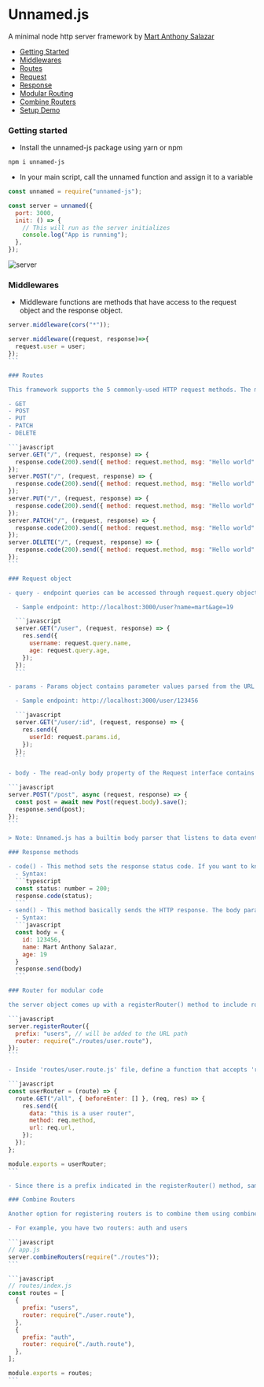 # Unnamed.js

A minimal node http server framework by [Mart Anthony Salazar](https://github.com/mart-anthony-stark)

- [Getting Started](https://github.com/mart-anthony-stark/Unnamed.js#getting-started)
- [Middlewares](https://github.com/mart-anthony-stark/Unnamed.js#middlewares)
- [Routes](https://github.com/mart-anthony-stark/Unnamed.js#routes)
- [Request](https://github.com/mart-anthony-stark/Unnamed.js#request-object)
- [Response](https://github.com/mart-anthony-stark/Unnamed.js#response-methods)
- [Modular Routing](https://github.com/mart-anthony-stark/Unnamed.js#router-for-modular-code)
- [Combine Routers](https://github.com/mart-anthony-stark/Unnamed.js#combine-routers)
- [Setup Demo](https://github.com/mart-anthony-stark/Unnamed.js/tree/test-package/demoV2)

### Getting started

- Install the unnamed-js package using yarn or npm

```bash
npm i unnamed-js
```

- In your main script, call the unnamed function and assign it to a variable

```javascript
const unnamed = require("unnamed-js");

const server = unnamed({
  port: 3000,
  init: () => {
    // This will run as the server initializes
    console.log("App is running");
  },
});
```

![server](https://github.com/mart-anthony-stark/Unnamed.js/blob/main/docs/start%20server.png?raw=true)

### Middlewares

- Middleware functions are methods that have access to the request object and the response object.

```javascript
server.middleware(cors("*"));
```

````javascript
server.middleware((request, response)=>{
  request.user = user;
});
```

### Routes

This framework supports the 5 commonly-used HTTP request methods. The methods can be accessed through the returned server object

- GET
- POST
- PUT
- PATCH
- DELETE

```javascript
server.GET("/", (request, response) => {
  response.code(200).send({ method: request.method, msg: "Hello world" });
});
server.POST("/", (request, response) => {
  response.code(200).send({ method: request.method, msg: "Hello world" });
});
server.PUT("/", (request, response) => {
  response.code(200).send({ method: request.method, msg: "Hello world" });
});
server.PATCH("/", (request, response) => {
  response.code(200).send({ method: request.method, msg: "Hello world" });
});
server.DELETE("/", (request, response) => {
  response.code(200).send({ method: request.method, msg: "Hello world" });
});
```

### Request object

- query - endpoint queries can be accessed through request.query object

  - Sample endpoint: http://localhost:3000/user?name=mart&age=19

  ```javascript
  server.GET("/user", (request, response) => {
    res.send({
      username: request.query.name,
      age: request.query.age,
    });
  });
  ```

- params - Params object contains parameter values parsed from the URL path

  - Sample endpoint: http://localhost:3000/user/123456

  ```javascript
  server.GET("/user/:id", (request, response) => {
    res.send({
      userId: request.params.id,
    });
  });
  ```

- body - The read-only body property of the Request interface contains a ReadableStream with the body contents that have been added to the request.

```javascript
server.POST("/post", async (request, response) => {
  const post = await new Post(request.body).save();
  response.send(post);
});
```

> Note: Unnamed.js has a builtin body parser that listens to data event and attaches to request object. You don't need to install external library such as body parser.

### Response methods

- code() - This method sets the response status code. If you want to know more about HTTP status codes, visit [MDN Web Documentation](https://developer.mozilla.org/en-US/docs/Web/HTTP/Status)
  - Syntax:
  ```typescript
  const status: number = 200;
  response.code(status);
  ```
- send() - This method basically sends the HTTP response. The body parameter can be a String or a Buffer object or an object or an Array. It accepts a single parameter body that describe the body which is to be sent in the response. It also automatically parse the body into JSON if possible.
  - Syntax:
  ```javascript
  const body = {
    id: 123456,
    name: Mart Anthony Salazar,
    age: 19
  }
  response.send(body)
  ```

### Router for modular code

the server object comes up with a registerRouter() method to include routes from another javascript file

```javascript
server.registerRouter({
  prefix: "users", // will be added to the URL path
  router: require("./routes/user.route"),
});
```

- Inside 'routes/user.route.js' file, define a function that accepts 'route' parameter

```javascript
const userRouter = (route) => {
  route.GET("/all", { beforeEnter: [] }, (req, res) => {
    res.send({
      data: "this is a user router",
      method: req.method,
      url: req.url,
    });
  });
};

module.exports = userRouter;
```

- Since there is a prefix indicated in the registerRouter() method, sample endpoint will look like this: http://localhost:5000/user/all

### Combine Routers

Another option for registering routers is to combine them using combineRouters() method.

- For example, you have two routers: auth and users

```javascript
// app.js
server.combineRouters(require("./routes"));
```

```javascript
// routes/index.js
const routes = [
  {
    prefix: "users",
    router: require("./user.route"),
  },
  {
    prefix: "auth",
    router: require("./auth.route"),
  },
];

module.exports = routes;
```
````
